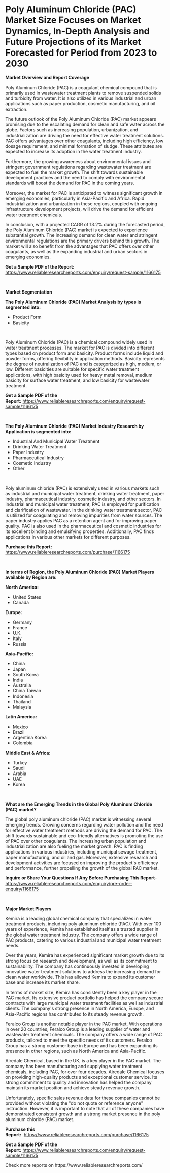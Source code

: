 <p><h1>Poly Aluminum Chloride (PAC) Market Size Focuses on Market Dynamics, In-Depth Analysis and Future Projections of its Market Forecasted for Period from 2023 to 2030</h1></p><p><strong>Market Overview and Report Coverage</strong></p>
<p><p>Poly Aluminum Chloride (PAC) is a coagulant chemical compound that is primarily used in wastewater treatment plants to remove suspended solids and turbidity from water. It is also utilized in various industrial and urban applications such as paper production, cosmetic manufacturing, and oil extraction.</p><p>The future outlook of the Poly Aluminum Chloride (PAC) market appears promising due to the escalating demand for clean and safe water across the globe. Factors such as increasing population, urbanization, and industrialization are driving the need for effective water treatment solutions. PAC offers advantages over other coagulants, including high efficiency, low dosage requirement, and minimal formation of sludge. These attributes are expected to increase its adoption in the water treatment industry.</p><p>Furthermore, the growing awareness about environmental issues and stringent government regulations regarding wastewater treatment are expected to fuel the market growth. The shift towards sustainable development practices and the need to comply with environmental standards will boost the demand for PAC in the coming years.</p><p>Moreover, the market for PAC is anticipated to witness significant growth in emerging economies, particularly in Asia-Pacific and Africa. Rapid industrialization and urbanization in these regions, coupled with ongoing infrastructure development projects, will drive the demand for efficient water treatment chemicals.</p><p>In conclusion, with a projected CAGR of 13.2% during the forecasted period, the Poly Aluminum Chloride (PAC) market is expected to experience substantial growth. The increasing demand for clean water and stringent environmental regulations are the primary drivers behind this growth. The market will also benefit from the advantages that PAC offers over other coagulants, as well as the expanding industrial and urban sectors in emerging economies.</p></p>
<p><strong>Get a Sample PDF of the Report:</strong> <a href="https://www.reliableresearchreports.com/enquiry/request-sample/1166175">https://www.reliableresearchreports.com/enquiry/request-sample/1166175</a></p>
<p>&nbsp;</p>
<p><strong>Market Segmentation</strong></p>
<p><strong>The Poly Aluminum Chloride (PAC) Market Analysis by types is segmented into:</strong></p>
<p><ul><li>Product Form</li><li>Basicity</li></ul></p>
<p>&nbsp;</p>
<p><p>Poly Aluminum Chloride (PAC) is a chemical compound widely used in water treatment processes. The market for PAC is divided into different types based on product form and basicity. Product forms include liquid and powder forms, offering flexibility in application methods. Basicity represents the degree of neutralization of PAC and is categorized as high, medium, or low. Different basicities are suitable for specific water treatment applications, with high basicity used for heavy metal removal, medium basicity for surface water treatment, and low basicity for wastewater treatment.</p></p>
<p><strong>Get a Sample PDF of the Report:</strong>&nbsp;<a href="https://www.reliableresearchreports.com/enquiry/request-sample/1166175">https://www.reliableresearchreports.com/enquiry/request-sample/1166175</a></p>
<p>&nbsp;</p>
<p><strong>The Poly Aluminum Chloride (PAC) Market Industry Research by Application is segmented into:</strong></p>
<p><ul><li>Industrial And Municipal Water Treatment</li><li>Drinking Water Treatment</li><li>Paper Industry</li><li>Pharmaceutical Industry</li><li>Cosmetic Industry</li><li>Other</li></ul></p>
<p>&nbsp;</p>
<p><p>Poly aluminum chloride (PAC) is extensively used in various markets such as industrial and municipal water treatment, drinking water treatment, paper industry, pharmaceutical industry, cosmetic industry, and other sectors. In industrial and municipal water treatment, PAC is employed for purification and clarification of wastewater. In the drinking water treatment sector, PAC is utilized for coagulating and removing impurities from water sources. The paper industry applies PAC as a retention agent and for improving paper quality. PAC is also used in the pharmaceutical and cosmetic industries for its excellent binding and emulsifying properties. Additionally, PAC finds applications in various other markets for different purposes.</p></p>
<p><strong>Purchase this Report:</strong>&nbsp; <a href="https://www.reliableresearchreports.com/purchase/1166175">https://www.reliableresearchreports.com/purchase/1166175</a></p>
<p>&nbsp;</p>
<p><strong>In terms of Region, the Poly Aluminum Chloride (PAC) Market Players available by Region are:</strong></p>
<p>
    <p> <strong> North America: </strong>
        <ul>
            <li>United States</li>
            <li>Canada</li>
        </ul>
        </p> 
    <p> <strong> Europe: </strong>
        <ul>
            <li>Germany</li>
            <li>France</li>
            <li>U.K.</li>
            <li>Italy</li>
            <li>Russia</li>
        </ul>
        </p> 
    <p> <strong> Asia-Pacific: </strong>
        <ul>
            <li>China</li>
            <li>Japan</li>
            <li>South Korea</li>
            <li>India</li>
            <li>Australia</li>
            <li>China Taiwan</li>
            <li>Indonesia</li>
            <li>Thailand</li>
            <li>Malaysia</li>
        </ul>
        </p> 
    <p> <strong> Latin America: </strong>
        <ul>
            <li>Mexico</li>
            <li>Brazil</li>
            <li>Argentina Korea</li>
            <li>Colombia</li>
        </ul>
        </p> 
    <p> <strong> Middle East & Africa: </strong>
        <ul>
            <li>Turkey</li>
            <li>Saudi</li>
            <li>Arabia</li>
            <li>UAE</li>
            <li>Korea</li>
        </ul>
    </p>
    </p>
<p>&nbsp;</p>
<p><strong>What are the Emerging Trends in the Global Poly Aluminum Chloride (PAC) market?</strong></p>
<p><p>The global poly aluminum chloride (PAC) market is witnessing several emerging trends. Growing concerns regarding water pollution and the need for effective water treatment methods are driving the demand for PAC. The shift towards sustainable and eco-friendly alternatives is promoting the use of PAC over other coagulants. The increasing urban population and industrialization are also fueling the market growth. PAC is finding applications in various industries, including municipal sewage treatment, paper manufacturing, and oil and gas. Moreover, extensive research and development activities are focused on improving the product's efficiency and performance, further propelling the growth of the global PAC market.</p></p>
<p><strong>Inquire or Share Your Questions If Any Before Purchasing This Report</strong>- <a href="https://www.reliableresearchreports.com/enquiry/pre-order-enquiry/1166175">https://www.reliableresearchreports.com/enquiry/pre-order-enquiry/1166175</a></p>
<p>&nbsp;</p>
<p><strong>Major Market Players</strong></p>
<p><p>Kemira is a leading global chemical company that specializes in water treatment products, including poly aluminum chloride (PAC). With over 100 years of experience, Kemira has established itself as a trusted supplier in the global water treatment industry. The company offers a wide range of PAC products, catering to various industrial and municipal water treatment needs.</p><p>Over the years, Kemira has experienced significant market growth due to its strong focus on research and development, as well as its commitment to sustainability. The company has continuously invested in developing innovative water treatment solutions to address the increasing demand for clean water worldwide. This has allowed Kemira to expand its customer base and increase its market share.</p><p>In terms of market size, Kemira has consistently been a key player in the PAC market. Its extensive product portfolio has helped the company secure contracts with large municipal water treatment facilities as well as industrial clients. The company's strong presence in North America, Europe, and Asia-Pacific regions has contributed to its steady revenue growth.</p><p>Feralco Group is another notable player in the PAC market. With operations in over 20 countries, Feralco Group is a leading supplier of water and wastewater treatment chemicals. The company offers a wide range of PAC products, tailored to meet the specific needs of its customers. Feralco Group has a strong customer base in Europe and has been expanding its presence in other regions, such as North America and Asia-Pacific.</p><p>Airedale Chemical, based in the UK, is a key player in the PAC market. The company has been manufacturing and supplying water treatment chemicals, including PAC, for over four decades. Airedale Chemical focuses on providing high-quality products and exceptional customer service. Its strong commitment to quality and innovation has helped the company maintain its market position and achieve steady revenue growth.</p><p>Unfortunately, specific sales revenue data for these companies cannot be provided without violating the "do not quote or reference anyone" instruction. However, it is important to note that all of these companies have demonstrated consistent growth and a strong market presence in the poly aluminum chloride (PAC) market.</p></p>
<p><strong>Purchase this Report:</strong>&nbsp;&nbsp;<a href="https://www.reliableresearchreports.com/purchase/1166175">https://www.reliableresearchreports.com/purchase/1166175</a></p>
<p></p>
<p><strong>Get a Sample PDF of the Report:</strong>&nbsp;<a href="https://www.reliableresearchreports.com/enquiry/request-sample/1166175">https://www.reliableresearchreports.com/enquiry/request-sample/1166175</a></p>
<p>Check more reports on https://www.reliableresearchreports.com/</p>